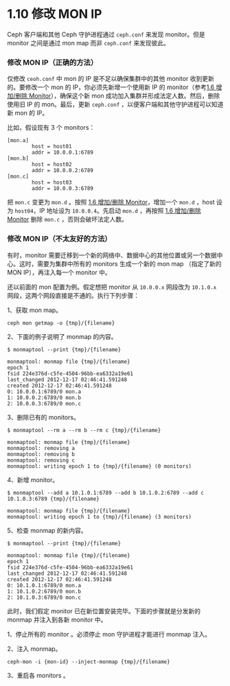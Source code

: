 # 1.10 修改 MON IP

Ceph 客户端和其他 Ceph 守护进程通过 `ceph.conf` 来发现 monitor。但是 monitor 之间是通过 mon map 而非 `ceph.conf` 来发现彼此。

### 修改 MON IP（正确的方法）

仅修改 `ceoh.conf` 中 mon 的 IP 是不足以确保集群中的其他 monitor 收到更新的。要修改一个 mon 的 IP，你必须先新增一个使用新 IP 的 monitor（参考[1.6 增加/删除 Monitor](./add_rm_mon.md)），确保这个新 mon 成功加入集群并形成法定人数。然后，删除使用旧 IP 的 mon。最后，更新 `ceph.conf` ，以便客户端和其他守护进程可以知道新 mon 的 IP。

比如，假设现有 3 个 monitors：

	[mon.a]
        	host = host01
        	addr = 10.0.0.1:6789
	[mon.b]
        	host = host02
        	addr = 10.0.0.2:6789
	[mon.c]
        	host = host03
        	addr = 10.0.0.3:6789

把 `mon.c` 变更为 `mon.d` 。按照 [1.6 增加/删除 Monitor](./add_rm_mon.md)，增加一个 `mon.d` ，host 设为 `host04`，IP 地址设为 `10.0.0.4`。先启动 `mon.d` ，再按照 [1.6 增加/删除 Monitor](./add_rm_mon.md) 删除 `mon.c` ，否则会破坏法定人数。

### 修改 MON IP（不太友好的方法）

有时，monitor 需要迁移到一个新的网络中、数据中心的其他位置或另一个数据中心。这时，需要为集群中所有的 monitors 生成一个新的 mon map （指定了新的 MON IP），再注入每一个 monitor 中。

还以前面的 mon 配置为例。假定想把 monitor 从 `10.0.0.x` 网段改为 `10.1.0.x` 网段，这两个网段直接是不通的。执行下列步骤：

1、获取 mon map。

	ceph mon getmap -o {tmp}/{filename}

2、下面的例子说明了 monmap 的内容。

	$ monmaptool --print {tmp}/{filename}

    monmaptool: monmap file {tmp}/{filename}
    epoch 1
    fsid 224e376d-c5fe-4504-96bb-ea6332a19e61
    last_changed 2012-12-17 02:46:41.591248
    created 2012-12-17 02:46:41.591248
    0: 10.0.0.1:6789/0 mon.a
    1: 10.0.0.2:6789/0 mon.b
    2: 10.0.0.3:6789/0 mon.c

3、删除已有的 monitors。

	$ monmaptool --rm a --rm b --rm c {tmp}/{filename}

	monmaptool: monmap file {tmp}/{filename}
	monmaptool: removing a
	monmaptool: removing b
	monmaptool: removing c
	monmaptool: writing epoch 1 to {tmp}/{filename} (0 monitors)

4、新增 monitor。

	$ monmaptool --add a 10.1.0.1:6789 --add b 10.1.0.2:6789 --add c 10.1.0.3:6789 {tmp}/{filename}

	monmaptool: monmap file {tmp}/{filename}
	monmaptool: writing epoch 1 to {tmp}/{filename} (3 monitors)

5、检查 monmap 的新内容。

    $ monmaptool --print {tmp}/{filename}
    
    monmaptool: monmap file {tmp}/{filename}
    epoch 1
    fsid 224e376d-c5fe-4504-96bb-ea6332a19e61
    last_changed 2012-12-17 02:46:41.591248
    created 2012-12-17 02:46:41.591248
    0: 10.1.0.1:6789/0 mon.a
    1: 10.1.0.2:6789/0 mon.b
    2: 10.1.0.3:6789/0 mon.c

此时，我们假定 monitor 已在新位置安装完毕。下面的步骤就是分发新的 monmap 并注入到各新 monitor 中。

1、停止所有的 monitor 。必须停止 mon 守护进程才能进行 monmap 注入。

2、注入 monmap。

	ceph-mon -i {mon-id} --inject-monmap {tmp}/{filename}

3、重启各 monitors 。